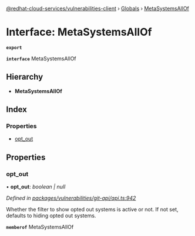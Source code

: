 [@redhat-cloud-services/vulnerabilities-client](../README.md) › [Globals](../globals.md) › [MetaSystemsAllOf](metasystemsallof.md)

# Interface: MetaSystemsAllOf

**`export`** 

**`interface`** MetaSystemsAllOf

## Hierarchy

* **MetaSystemsAllOf**

## Index

### Properties

* [opt_out](metasystemsallof.md#opt_out)

## Properties

###  opt_out

• **opt_out**: *boolean | null*

*Defined in [packages/vulnerabilities/git-api/api.ts:942](https://github.com/Hyperkid123/javascript-clients/blob/master/packages/vulnerabilities/git-api/api.ts#L942)*

Whether the filter to show opted out systems is active or not. If not set, defaults to hiding opted out systems.

**`memberof`** MetaSystemsAllOf
